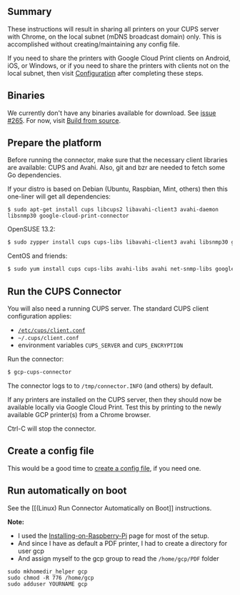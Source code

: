 ## Summary

These instructions will result in sharing all printers on your CUPS server with Chrome, on the local subnet (mDNS broadcast domain) only. This is accomplished without creating/maintaining any config file.

If you need to share the printers with Google Cloud Print clients on Android, iOS, or Windows, or if you need to share the printers with clients not on the local subnet, then visit [Configuration](Configuration) after completing these steps.

## Binaries

We currently don't have any binaries available for download. See [issue #265](/google/cloud-print-connector/issues/265).
For now, visit [Build from source](Build-from-source).

## Prepare the platform

Before running the connector, make sure that the necessary client libraries are available: CUPS and Avahi. Also, git and bzr are needed to fetch some Go dependencies.

If your distro is based on Debian (Ubuntu, Raspbian, Mint, others) then this one-liner will get all dependencies:
```
$ sudo apt-get install cups libcups2 libavahi-client3 avahi-daemon libsnmp30 google-cloud-print-connector
```

OpenSUSE 13.2:
```sh
$ sudo zypper install cups cups-libs libavahi-client3 avahi libsnmp30 google-cloud-print-connector
```

CentOS and friends:
```sh
$ sudo yum install cups cups-libs avahi-libs avahi net-snmp-libs google-cloud-print-connector
```
## Run the CUPS Connector

You will also need a running CUPS server. The standard CUPS client configuration applies:
- [`/etc/cups/client.conf`](https://www.cups.org/documentation.php/doc-1.5/ref-client-conf.html)
- `~/.cups/client.conf`
- environment variables `CUPS_SERVER` and `CUPS_ENCRYPTION`

Run the connector:
```sh
$ gcp-cups-connector
```

The connector logs to to `/tmp/connector.INFO` (and others) by default.

If any printers are installed on the CUPS server, then they should now be available locally via Google Cloud Print. Test this by printing to the newly available GCP printer(s) from a Chrome browser.

Ctrl-C will stop the connector.

## Create a config file
This would be a good time to [create a config file](Configuration), if you need one.

## Run automatically on boot
See the [[(Linux) Run Connector Automatically on Boot]] instructions.

**Note:**
- I used the [Installing-on-Raspberry-Pi](https://github.com/google/cups-connector/wiki/Installing-on-Raspberry-Pi-Raspbian-Jessie) page for most of the setup.
- And since I have as default a PDF printer, I had to create a directory for user gcp 
- And assign myself to the gcp group to read the `/home/gcp/PDF` folder
```
sudo mkhomedir_helper gcp
sudo chmod -R 776 /home/gcp
sudo adduser YOURNAME gcp
```